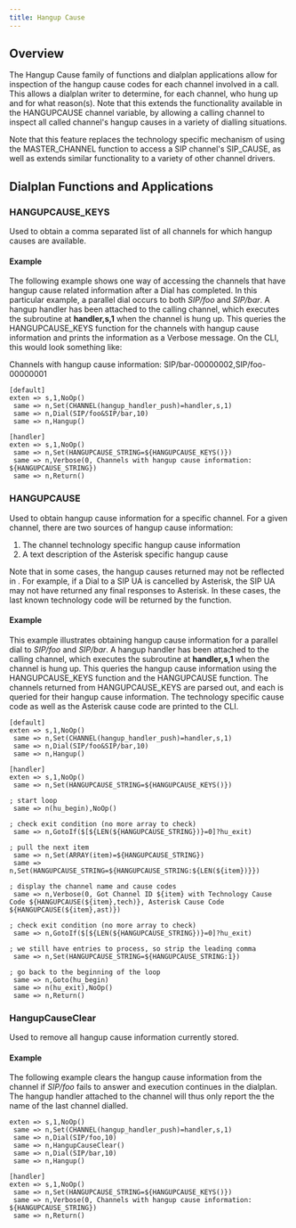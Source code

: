 ```yaml
---
title: Hangup Cause
---
```


Overview
--------

The Hangup Cause family of functions and dialplan applications allow for inspection of the hangup cause codes for each channel involved in a call. This allows a dialplan writer to determine, for each channel, who hung up and for what reason(s). Note that this extends the functionality available in the HANGUPCAUSE channel variable, by allowing a calling channel to inspect all called channel's hangup causes in a variety of dialling situations.

Note that this feature replaces the technology specific mechanism of using the MASTER\_CHANNEL function to access a SIP channel's SIP\_CAUSE, as well as extends similar functionality to a variety of other channel drivers.

Dialplan Functions and Applications
-----------------------------------

### HANGUPCAUSE\_KEYS

Used to obtain a comma separated list of all channels for which hangup causes are available.

#### Example

The following example shows one way of accessing the channels that have hangup cause related information after a Dial has completed. In this particular example, a parallel dial occurs to both *SIP/foo* and *SIP/bar*. A hangup handler has been attached to the calling channel, which executes the subroutine at **handler,s,1** when the channel is hung up. This queries the HANGUPCAUSE\_KEYS function for the channels with hangup cause information and prints the information as a Verbose message. On the CLI, this would look something like:

Channels with hangup cause information: SIP/bar-00000002,SIP/foo-00000001
```
[default]
exten => s,1,NoOp()
 same => n,Set(CHANNEL(hangup_handler_push)=handler,s,1)
 same => n,Dial(SIP/foo&SIP/bar,10)
 same => n,Hangup()

[handler]
exten => s,1,NoOp()
 same => n,Set(HANGUPCAUSE_STRING=${HANGUPCAUSE_KEYS()})
 same => n,Verbose(0, Channels with hangup cause information: ${HANGUPCAUSE_STRING})
 same => n,Return()
```
### HANGUPCAUSE

Used to obtain hangup cause information for a specific channel. For a given channel, there are two sources of hangup cause information:

1. The channel technology specific hangup cause information
2. A text description of the Asterisk specific hangup cause

Note that in some cases, the hangup causes returned may not be reflected in . For example, if a Dial to a SIP UA is cancelled by Asterisk, the SIP UA may not have returned any final responses to Asterisk. In these cases, the last known technology code will be returned by the function.

#### Example

This example illustrates obtaining hangup cause information for a parallel dial to *SIP/foo* and *SIP/bar*. A hangup handler has been attached to the calling channel, which executes the subroutine at **handler,s,1** when the channel is hung up. This queries the hangup cause information using the HANGUPCAUSE\_KEYS function and the HANGUPCAUSE function. The channels returned from HANGUPCAUSE\_KEYS are parsed out, and each is queried for their hangup cause information. The technology specific cause code as well as the Asterisk cause code are printed to the CLI.
```
[default]
exten => s,1,NoOp()
 same => n,Set(CHANNEL(hangup_handler_push)=handler,s,1)
 same => n,Dial(SIP/foo&SIP/bar,10)
 same => n,Hangup()

[handler]
exten => s,1,NoOp()
 same => n,Set(HANGUPCAUSE_STRING=${HANGUPCAUSE_KEYS()})

; start loop
 same => n(hu_begin),NoOp()

; check exit condition (no more array to check)
 same => n,GotoIf($[${LEN(${HANGUPCAUSE_STRING})}=0]?hu_exit)

; pull the next item
 same => n,Set(ARRAY(item)=${HANGUPCAUSE_STRING})
 same => n,Set(HANGUPCAUSE_STRING=${HANGUPCAUSE_STRING:${LEN(${item})}})

; display the channel name and cause codes
 same => n,Verbose(0, Got Channel ID ${item} with Technology Cause Code ${HANGUPCAUSE(${item},tech)}, Asterisk Cause Code ${HANGUPCAUSE(${item},ast)})

; check exit condition (no more array to check)
 same => n,GotoIf($[${LEN(${HANGUPCAUSE_STRING})}=0]?hu_exit)

; we still have entries to process, so strip the leading comma
 same => n,Set(HANGUPCAUSE_STRING=${HANGUPCAUSE_STRING:1})

; go back to the beginning of the loop
 same => n,Goto(hu_begin)
 same => n(hu_exit),NoOp()
 same => n,Return()
```
### HangupCauseClear

Used to remove all hangup cause information currently stored.

#### Example

The following example clears the hangup cause information from the channel if *SIP/foo* fails to answer and execution continues in the dialplan. The hangup handler attached to the channel will thus only report the the name of the last channel dialled.
```
exten => s,1,NoOp()
 same => n,Set(CHANNEL(hangup_handler_push)=handler,s,1)
 same => n,Dial(SIP/foo,10)
 same => n,HangupCauseClear()
 same => n,Dial(SIP/bar,10)
 same => n,Hangup()

[handler]
exten => s,1,NoOp()
 same => n,Set(HANGUPCAUSE_STRING=${HANGUPCAUSE_KEYS()})
 same => n,Verbose(0, Channels with hangup cause information: ${HANGUPCAUSE_STRING})
 same => n,Return()
```
